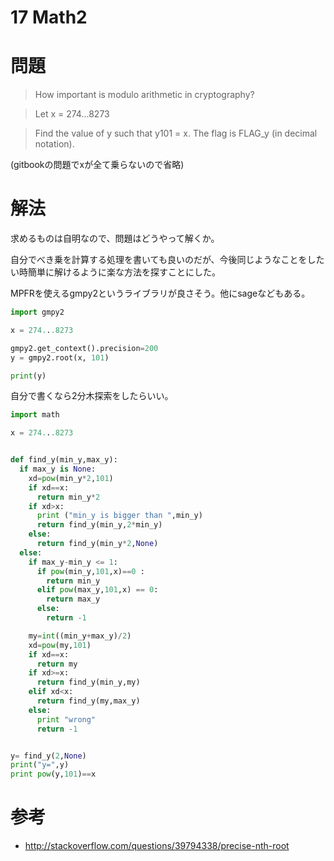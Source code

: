 # 17 Math2

# 問題

>How important is modulo arithmetic in cryptography?

>Let
> x = 274...8273

>Find the value of y such that y101 = x.
>The flag is FLAG_y (in decimal notation).

(gitbookの問題でxが全て乗らないので省略)

# 解法

求めるものは自明なので、問題はどうやって解くか。

自分でべき乗を計算する処理を書いても良いのだが、今後同じようなことをしたい時簡単に解けるように楽な方法を探すことにした。

MPFRを使えるgmpy2というライブラリが良さそう。他にsageなどもある。


```python
import gmpy2

x = 274...8273

gmpy2.get_context().precision=200
y = gmpy2.root(x, 101)

print(y)
```


自分で書くなら2分木探索をしたらいい。

```python
import math

x = 274...8273


def find_y(min_y,max_y):
  if max_y is None:
    xd=pow(min_y*2,101)
    if xd==x:
      return min_y*2
    if xd>x:
      print ("min_y is bigger than ",min_y)
      return find_y(min_y,2*min_y)
    else:
      return find_y(min_y*2,None)
  else:
    if max_y-min_y <= 1:
      if pow(min_y,101,x)==0 :
        return min_y
      elif pow(max_y,101,x) == 0:
        return max_y
      else:
        return -1

    my=int((min_y+max_y)/2)
    xd=pow(my,101)
    if xd==x:
      return my
    if xd>=x:
      return find_y(min_y,my)
    elif xd<x:
      return find_y(my,max_y)
    else:
      print "wrong"
      return -1


y= find_y(2,None)
print("y=",y)
print pow(y,101)==x
```

# 参考

+ http://stackoverflow.com/questions/39794338/precise-nth-root 

